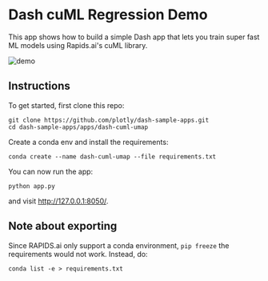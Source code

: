# Dash cuML Regression Demo

This app shows how to build a simple Dash app that lets you train super fast ML models using Rapids.ai's cuML library.

![demo](demo.gif)

## Instructions

To get started, first clone this repo:
```
git clone https://github.com/plotly/dash-sample-apps.git
cd dash-sample-apps/apps/dash-cuml-umap
```

Create a conda env and install the requirements:
```
conda create --name dash-cuml-umap --file requirements.txt
```

You can now run the app:
```
python app.py
```

and visit http://127.0.0.1:8050/.


## Note about exporting

Since RAPIDS.ai only support a conda environment, `pip freeze` the requirements would not work. Instead, do:
```
conda list -e > requirements.txt
```